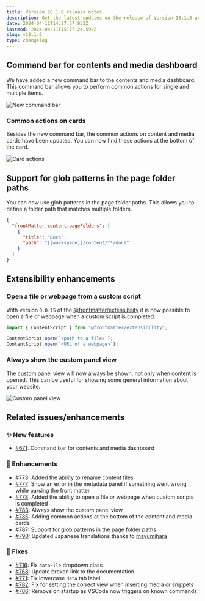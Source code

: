 ```yaml
---
title: Version 10.1.0 release notes
description: Get the latest updates on the release of Version 10.1.0 and its new features, including a command bar for contents and media.
date: 2024-04-11T14:27:57.852Z
lastmod: 2024-04-11T15:17:24.592Z
slug: v10.1.0
type: changelog
---
```


## Command bar for contents and media dashboard

We have added a new command bar to the contents and media dashboard. This command bar allows you to perform common actions for single and multiple items.

![New command bar](/releases/v10.1.0/command-bar.png)

### Common actions on cards

Besides the new command bar, the common actions on content and media cards have been updated. You can now find these actions at the bottom of the card.

![Card actions](/releases/v10.1.0/card-actions.png)

## Support for glob patterns in the page folder paths

You can now use glob patterns in the page folder paths. This allows you to define a folder path that matches multiple folders.

```json {{ "title": "Example of the content folders configuration" }}
{
  "frontMatter.content.pageFolders": [
    {
      "title": "Docs",
      "path": "[[workspace]]/content/**/docs"
    }
  ]
}
```

## Extensibility enhancements

### Open a file or webpage from a custom script

With version `0.0.15` of the [@frontmatter/extensibility](https://www.npmjs.com/package/@frontmatter/extensibility) it is now possible to open a file or webpage when a custom script is completed.

```typescript
import { ContentScript } from "@frontmatter/extensibility";

ContentScript.open(`<path to a file>`);
ContentScript.open(`<URL of a webpage>`);
```

### Always show the custom panel view

The custom panel view will now always be shown, not only when content is opened. This can be useful for showing some general information about your website.

![Custom panel view](/releases/v10.1.0/custom-panel.png)

## Related issues/enhancements

### ✨ New features

- [#671](https://github.com/estruyf/vscode-front-matter/issues/671): Command bar for contents and media dashboard

### 🎨 Enhancements

- [#773](https://github.com/estruyf/vscode-front-matter/issues/773): Added the ability to rename content files
- [#777](https://github.com/estruyf/vscode-front-matter/issues/777): Show an error in the metadata panel if something went wrong while parsing the front matter
- [#778](https://github.com/estruyf/vscode-front-matter/issues/778): Added the ability to open a file or webpage when custom scripts is completed
- [#783](https://github.com/estruyf/vscode-front-matter/issues/783): Always show the custom panel view
- [#785](https://github.com/estruyf/vscode-front-matter/issues/785): Adding common actions at the bottom of the content and media cards
- [#787](https://github.com/estruyf/vscode-front-matter/issues/787): Support for glob patterns in the page folder paths
- [#790](https://github.com/estruyf/vscode-front-matter/pull/790): Updated Japanese translations thanks to [mayumihara](https://github.com/mayumih387)

### 🐞 Fixes

- [#716](https://github.com/estruyf/vscode-front-matter/issues/716): Fix `dataFile` dropdown class
- [#768](https://github.com/estruyf/vscode-front-matter/issues/768): Update broken link to the documentation
- [#771](https://github.com/estruyf/vscode-front-matter/issues/771): Fix lowercase `data` tab label
- [#782](https://github.com/estruyf/vscode-front-matter/issues/782): Fix for setting the correct view when inserting media or snippets
- [#786](https://github.com/estruyf/vscode-front-matter/issues/786): Remove on startup as VSCode now triggers on known commands
